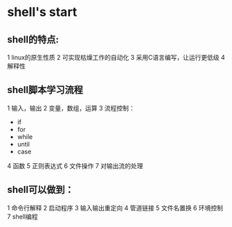 # shell's start

## shell的特点:
1 linux的原生性质
2 可实现枯燥工作的自动化
3 采用C语言编写，让运行更低级
4 解释性

## shell脚本学习流程
1 输入，输出
2 变量，数组，运算
3 流程控制：
 * if
 * for
 * while
 * until
 * case

4 函数
5 正则表达式
6 文件操作
7 对输出流的处理

## shell可以做到：
1 命令行解释
2 启动程序
3 输入输出重定向
4 管道链接
5 文件名置换
6 环境控制
7 shell编程